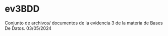 # ev3BDD
Conjunto de archivos/ documentos de la evidencia 3 de la materia de Bases De Datos. 03/05/2024
